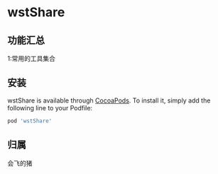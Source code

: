 # wstShare


## 功能汇总

1:常用的工具集合

## 安装

wstShare is available through [CocoaPods](https://cocoapods.org). To install
it, simply add the following line to your Podfile:

```ruby
pod 'wstShare'
```

## 归属

会飞的猪

